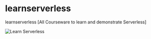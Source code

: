 # learnserverless
learnserverless [All Courseware to learn and demonstrate Serverless]


![Learn Serverless](learnserverless/Snip20190901_7.png)
